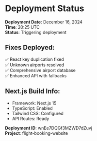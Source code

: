 # Deployment Status

**Deployment Date**: December 16, 2024  
**Time**: 20:25 UTC  
**Status**: Triggering deployment  

## Fixes Deployed:
✅ React key duplication fixed  
✅ Unknown airports resolved  
✅ Comprehensive airport database  
✅ Enhanced API with fallbacks  

## Next.js Build Info:
- Framework: Next.js 15
- TypeScript: Enabled
- Tailwind CSS: Configured
- API Routes: Ready

**Deployment ID**: wnEe7DQGf3MZWD7dZuvj  
**Project**: flight-booking-website  